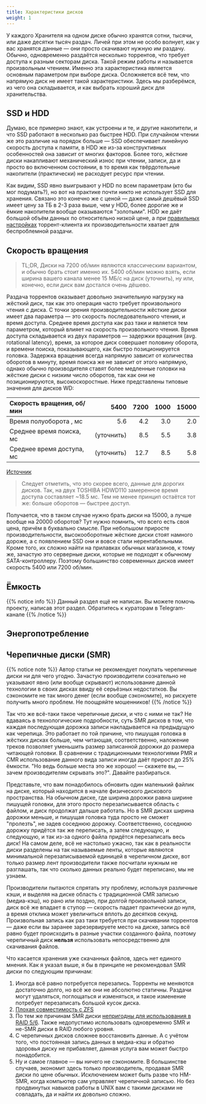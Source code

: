 ```yaml
---
title: Характеристики дисков
weight: 1
---
```


У каждого Хранителя на одном диске обычно хранятся сотни, тысячи, или даже десятки тысяч раздач. Личей при этом не особо
волнует, как у вас хранятся данные — они просто скачивают нужную им раздачу. Обычно, одновременно раздаётся несколько
торрентов, что требует доступа к разным секторам диска. Такой режим работы и называется произвольным чтением. Именно эта
характеристика является основным параметром при выборе диска. Осложняется всё тем, что напрямую диск не имеет такой
характеристики. Здесь мы разберёмся, из чего она складывается, и как выбрать хороший диск для хранительства.

## SSD и HDD

Думаю, все примерно знают, как устроены и те, и другие накопители, и что SSD работают в несколько раз быстрее HDD.
При случайном чтении же это различие на порядок больше — SSD обеспечивает линейную скорость доступа к памяти, в HDD же
из-за конструктивных особенностей она зависит от многих факторов. Более того, жёсткие диски накапливают
механический износ при чтении, записи, да и просто во включенном состоянии, в то время как твёрдотельные накопители
(практически) не расходует ресурс при чтении.

Как видим, SSD явно выигрывают у HDD по всем параметрам (кто бы мог подумать?), но вот на практике почти никто не
использует SSD для хранения. Связано это конечно же с ценой — даже самый дешёвый SSD имеет цену за ТБ в 2-3 раза выше,
чем у HDD, более дорогие же и ёмкие накопители вообще оказываются "золотыми". HDD же даёт большой объём данных по
относительно низкой цене, а при [правильных настройках](../../client-configs/configs) торрент-клиента их
производительности
хватает для беспроблемной раздачи.

## Скорость вращения

> TL;DR, Диски на 7200 об/мин являются классическим вариантом, и обычно брать стоит именно их. 5400 об/мин можно взять,
> если ширина вашего канала менее 15 МБ/с на диск (уточнить), ну или, конечно, если диск вам достался очень дёшево.

Раздача торрентов оказывает довольно значительную нагрузку на жёсткий диск, так как это операция часто требует
произвольного чтения с диска. С точки зрения производительности жёсткие диски имеет два параметра — это скорость
последовательного чтения, и время доступа. Среднее время доступа как раз таки и является тем параметром, который влияет
на скорость произвольного чтения. Время доступа складывается из двух параметров — задержки вращения (avg. rotational
latency), время, за которое диск совершает половину оборота, и времени поиска, показывающего, как быстро позиционируется
головка. Задержка вращения всегда напрямую зависит от количества оборотов в
минуту, время поиска же не зависит от этого напрямую, однако обычно производителя ставят более медленные головки на
жёсткие диски с низким число оборотов, так как они не позиционируются, высокоскоростные. Ниже представлены типовые
значения для дисков WD:

| Скорость вращения, об/мин |       5400 | 7200 | 1000 | 15000 |
|:--------------------------|-----------:|-----:|-----:|------:|
| Время полуоборота , мс    |        5.6 |  4.2 |  3.0 |   2.0 |
| Среднее время поиска, мс  | (уточнить) |  8.5 |  5.5 |   3.8 |
| Среднее время доступа, мс | (уточнить) | 12.7 |  8.5 |   5.8 |

[Источник](https://htfi.ru/zhelezo/skorost_vracsheniya_shpindelya_zhestkogo_diska_5400_ili_7200_chto_luchshe.html)

> Следует отметить, что это скорее всего, данные для дорогих дисков. Так, на двух TOSHIBA HDWD110 замеренное время
> доступа составляет ~18.5 мс. Тем не менее принцип остаётся тот же: больше оборотов — быстрее доступ.

Получается, что в таком случае нужно брать диски на 15000, а лучше вообще на 20000 оборотов? Тут нужно помнить, что
всего есть своя цена, причём в буквально смысле. При небольшом приросте производительности, высокооборотные жёсткие
диски стоят намного дороже, а с появлением SSD они и вовсе стали нерентабельными. Кроме того, их сложно найти на
прилавках обычных магазинов, к тому же, зачастую это серверные диски, которые не подходят к обычному SATA-контроллеру.
Поэтому большинство современных дисков имеет скорость 5400 или 7200 об/мин.

## Ёмкость

{{% notice info %}}
Данный раздел ещё не написан. Вы можете помочь проекту, написав этот раздел. Обратитесь к кураторам в Telegram-канале
{{% /notice %}}

## Энергопотребление

## Черепичные диски (SMR)

{{% notice note %}}
Автор статьи не рекомендует покупать черепичные диски ни для чего угодно. Зачастую производители
сознательно не указывают явно (или вообще скрывают) использование данной технологии в своих дисках ввиду её серьёзных
недостатков. Вы сэкономите не так много денег (если вообще сэкономите), но рискуете получить много проблем. Не поощряйте
мошенников!
{{% /notice %}}

Так что же всё-таки такое черепичные диски, и что с ними не так? Не вдаваясь в технологические подробности, суть SMR
дисков в том, что каждая последующая дорожка записи накладывается на предыдущую как черепица. Это работает по той
причине, что пишущая головка в жёстких дисках больше, чем читающая, соответственно, наложение треков позволяет
уменьшить размер записанной дорожки до размера читающей головки. В сравнении с традиционными технологиями PMR и CMR
использование данного вида записи иногда даёт прирост до 25% ёмкости. "Но ведь больше места это же хорошо! — скажете
вы, — зачем производителям скрывать это?". Давайте разбираться.

Представьте, что вам понадобилось обновить один маленький файлик на диске, который находится в начале физического
дискового пространства. На обычном диске, где ширина дорожки равна ширине пишущей головки, для этого просто
перезаписывается область с файлом, и диск продолжат дальше работать. Но в SMR дисках ширина дорожки меньше, и пишущая
головка туда просто не сможет "пролезть", не задев соседнюю дорожку. Соответственно, соседнюю дорожку придётся так же
переписать, а затем следующую, и следующую, и так из-за одного файла придётся перезаписать весь диск! На самом деле, всё
не настолько ужасно, так как в реальности диски разделены на так называемые ленты, которые являются минимальной
перезаписываемой единицей в черепичном диске, вот только размер лент производители также посчитали нужным не разглашать,
так что сколько данных реально будет переписано, мы не узнаем.

Производители пытаются спрятать эту проблему, используя различные кэши, и выделяя на диске область с традиционной CMR
записью (медиа-кэш), но рано или поздно, при долгой произвольной записи, диск всё же впадает в ступор — скорость падает
практически до нуля, а время отклика может увеличиться вплоть до десятков секунд. Произвольная запись как раз таки
требуется при скачивании торрентов — даже если вы заранее зарезервируете место на диске, запись всё равно будет
происходить в разные участки созданного файла, поэтому черепичный диск **нельзя** использовать непосредственно для
скачивания файлов.

Что касается хранения уже скачанных файлов, здесь нет единого мнения. Как я указал выше, я бы в принципе не рекомендовал
SMR диски по следующим причинам:

1. Иногда всё равно потребуется перезапись. Торренты не меняются достаточно долго, но всё же они не абсолютно статичны.
   Раздачи могут удаляться, поглощаться и изменяться, и такое изменение потребует перезаписать большой кусок диска.
2. [Плохая совместимость с ZFS](https://www.opennet.ru/opennews/art.shtml?num=52867)
3. По тем же причинам SMR диски [непригодны для использования в RAID 5/6](https://habr.com/ru/post/497900/). Также
   недопустимо использовать одновременно SMR и не-SMR диски в RAID любого уровня.
4. С черепичных дисков сложнее восстановить данные. А с учётом того, что постоянная запись данных в медиа-кэш и обратно
   здоровья диску не прибавляет, данная услуга вам может быстро понадобится.
5. Ну и самое главное — вы ничего не сэкономите. В большинстве случаев, экономит здесь только производитель, продавая
   SMR диски по цене обычных. Исключением может быть разве что HM-SMR, когда компьютер сам управляет черепичной записью.
   Но без продвинутых навыков работы в UNIX вам с такими дисками не совладать, да и найти их довольно сложно.